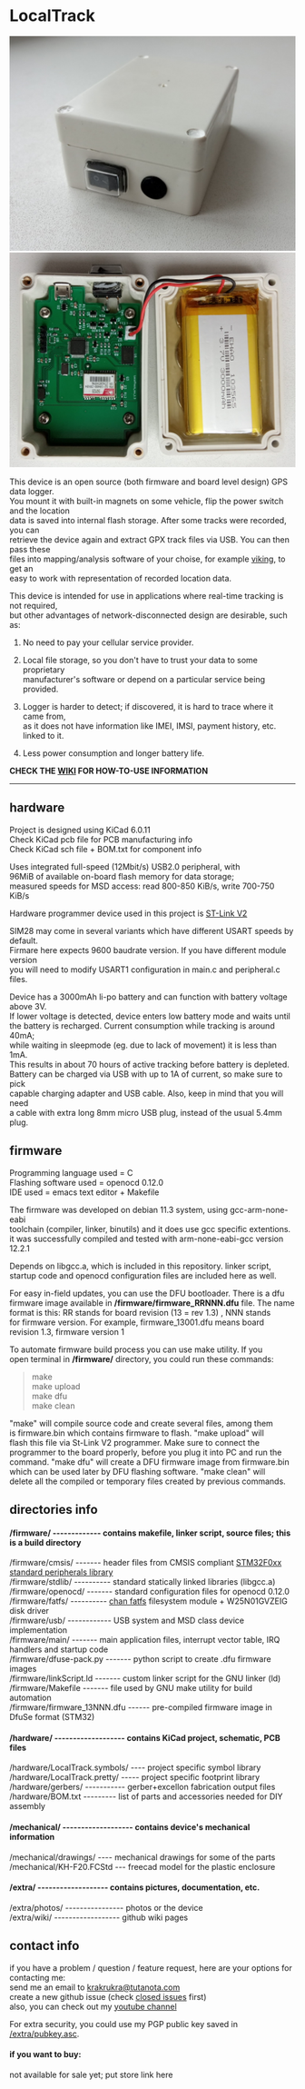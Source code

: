 # LocalTrack  
  
![outside](extra/photos/outside.jpg)  
![inside](extra/photos/inside.jpg)  
  
This device is an open source (both firmware and board level design) GPS data logger.  
You mount it with built-in magnets on some vehicle, flip the power switch and the location  
data is saved into internal flash storage. After some tracks were recorded, you can  
retrieve the device again and extract GPX track files via USB. You can then pass these  
files into mapping/analysis software of your choise, for example [viking](https://sourceforge.net/projects/viking), to get an  
easy to work with representation of recorded location data.  
  
This device is intended for use in applications where real-time tracking is not required,  
but other advantages of network-disconnected design are desirable, such as:  
  
1. No need to pay your cellular service provider.  
  
2. Local file storage, so you don't have to trust your data to some proprietary  
manufacturer's software or depend on a particular service being provided.  
  
3. Logger is harder to detect; if discovered, it is hard to trace where it came from,  
as it does not have information like IMEI, IMSI, payment history, etc. linked to it.  
  
4. Less power consumption and longer battery life.  
  
**CHECK THE [WIKI](https://github.com/krakrukra/LocalTrack/wiki) FOR HOW-TO-USE INFORMATION**  
  
---
  
## hardware
  
Project is designed using KiCad 6.0.11  
Check KiCad pcb file for PCB manufacturing info  
Check KiCad sch file + BOM.txt for component info  
  
Uses integrated full-speed (12Mbit/s) USB2.0 peripheral, with  
96MiB of available on-board flash memory for data storage;  
measured speeds for MSD access: read 800-850 KiB/s, write 700-750 KiB/s  
  
Hardware programmer device used in this project is [ST-Link V2](https://www.aliexpress.com/item/32792925130.html?spm=2114.12010615.8148356.5.4a1c43eddntSjr)  
  
SIM28 may come in several variants which have different USART speeds by default.  
Firmare here expects 9600 baudrate version. If you have different module version  
you will need to modify USART1 configuration in main.c and peripheral.c files.  
  
Device has a 3000mAh li-po battery and can function with battery voltage above 3V.  
If lower voltage is detected, device enters low battery mode and waits until  
the battery is recharged. Current consumption while tracking is around 40mA;  
while waiting in sleepmode (eg. due to lack of movement) it is less than 1mA.  
This results in about 70 hours of active tracking before battery is depleted.  
Battery can be charged via USB with up to 1A of current, so make sure to pick  
capable charging adapter and USB cable. Also, keep in mind that you will need  
a cable with extra long 8mm micro USB plug, instead of the usual 5.4mm plug.  
  
## firmware  
  
Programming language used = C  
Flashing software used = openocd 0.12.0  
IDE used = emacs text editor + Makefile  
  
The firmware was developed on debian 11.3 system, using gcc-arm-none-eabi  
toolchain (compiler, linker, binutils) and it does use gcc specific extentions.  
it was successfully compiled and tested with arm-none-eabi-gcc version 12.2.1  
  
Depends on libgcc.a, which is included in this repository. linker script,  
startup code and openocd configuration files are included here as well.  
  
For easy in-field updates, you can use the DFU bootloader. There is a dfu  
firmware image available in **/firmware/firmware\_RRNNN.dfu** file. The name  
format is this: RR stands for board revision (13 = rev 1.3) , NNN stands  
for firmware version. For example, firmware\_13001.dfu means board  
revision 1.3, firmware version 1  
  
  
To automate firmware build process you can use make utility. If you  
open terminal in **/firmware/** directory, you could run these commands:  
  
> make  
> make upload  
> make dfu  
> make clean  
  
"make" will compile source code and create several files, among them  
is firmware.bin which contains firmware to flash. "make upload" will  
flash this file via St-Link V2 programmer. Make sure to connect the  
programmer to the board properly, before you plug it into PC and run the  
command. "make dfu" will create a DFU firmware image from firmware.bin  
which can be used later by DFU flashing software. "make clean" will  
delete all the compiled or temporary files created by previous commands.  
  
## directories info  
  
#### /firmware/ ------------- contains makefile, linker script, source files; this is a build directory  
/firmware/cmsis/ ------- header files from CMSIS compliant [STM32F0xx standard peripherals library](https://www.st.com/content/st_com/en/products/embedded-software/mcus-embedded-software/stm32-embedded-software/stm32-standard-peripheral-libraries/stsw-stm32048.html)  
/firmware/stdlib/ ---------- standard statically linked libraries (libgcc.a)  
/firmware/openocd/ ------- standard configuration files for openocd 0.12.0  
/firmware/fatfs/ ---------- [chan fatfs](http://www.elm-chan.org/fsw/ff/00index_e.html) filesystem module + W25N01GVZEIG disk driver  
/firmware/usb/ ------------ USB system and MSD class device implementation  
/firmware/main/ ------- main application files, interrupt vector table, IRQ handlers and startup code  
/firmware/dfuse-pack.py ------- python script to create .dfu firmware images  
/firmware/linkScript.ld ------- custom linker script for the GNU linker (ld)  
/firmware/Makefile ------- file used by GNU make utility for build automation  
/firmware/firmware_13NNN.dfu ------ pre-compiled firmware image in DfuSe format (STM32)  
  
#### /hardware/ ------------------- contains KiCad project, schematic, PCB files  
/hardware/LocalTrack.symbols/ ---- project specific symbol library  
/hardware/LocalTrack.pretty/ ----- project specific footprint library  
/hardware/gerbers/ ----------- gerber+excellon fabrication output files  
/hardware/BOM.txt --------- list of parts and accessories needed for DIY assembly  
  
#### /mechanical/ ------------------- contains device's mechanical information  
/mechanical/drawings/ ---- mechanical drawings for some of the parts  
/mechanical/KH-F20.FCStd --- freecad model for the plastic enclosure  
  
#### /extra/ -------------------  contains pictures, documentation, etc.  
/extra/photos/ ---------------- photos or the device  
/extra/wiki/ ------------------ github wiki pages  
  
## contact info  
  
if you have a problem / question / feature request, here are your options for contacting me:  
send me an email to krakrukra@tutanota.com  
create a new github issue (check [closed issues](https://github.com/krakrukra/LocalTrack/issues?q=is%3Aissue+is%3Aclosed) first)  
also, you can check out my [youtube channel](https://www.youtube.com/channel/UC8HZCV1vNmZvp7ci1vNmj7g)  
  
For extra security, you could use my PGP public key saved in [/extra/pubkey.asc](https://github.com/krakrukra/LocalTrack/blob/master/extra/pubkey.asc).  
  
#### if you want to buy:  
  
not available for sale yet; put store link here  
  